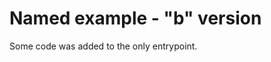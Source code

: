 Named example - "b" version
===========================

Some code was added to the only entrypoint.